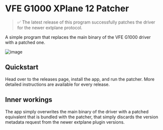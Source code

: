 # VFE G1000 XPlane 12 Patcher
> ✅ The latest release of this program successfully patches the driver for the newer extplane protocol.

A simple program that replaces the main binary of the VFE G1000 driver with a patched one.

![image](https://github.com/redtechtiger/vfe-g1000-xplane12-patcher/assets/32938014/603e27f4-5cc3-4a71-81a2-709ae023f147)

## Quickstart
Head over to the releases page, install the app, and run the patcher. More detailed instructions are available for every release.

## Inner workings
The app simply overwrites the main binary of the driver with a patched equivalent that is bundled with the patcher, that simply discards the version metadata request from the newer extplane plugin versions.
